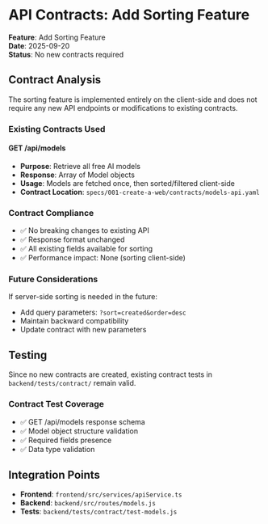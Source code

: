 # API Contracts: Add Sorting Feature

**Feature**: Add Sorting Feature  
**Date**: 2025-09-20  
**Status**: No new contracts required

## Contract Analysis

The sorting feature is implemented entirely on the client-side and does not require any new API endpoints or modifications to existing contracts.

### Existing Contracts Used

#### GET /api/models
- **Purpose**: Retrieve all free AI models
- **Response**: Array of Model objects
- **Usage**: Models are fetched once, then sorted/filtered client-side
- **Contract Location**: `specs/001-create-a-web/contracts/models-api.yaml`

### Contract Compliance

- ✅ No breaking changes to existing API
- ✅ Response format unchanged
- ✅ All existing fields available for sorting
- ✅ Performance impact: None (sorting client-side)

### Future Considerations

If server-side sorting is needed in the future:
- Add query parameters: `?sort=created&order=desc`
- Maintain backward compatibility
- Update contract with new parameters

## Testing

Since no new contracts are created, existing contract tests in `backend/tests/contract/` remain valid.

### Contract Test Coverage
- ✅ GET /api/models response schema
- ✅ Model object structure validation
- ✅ Required fields presence
- ✅ Data type validation

## Integration Points

- **Frontend**: `frontend/src/services/apiService.ts`
- **Backend**: `backend/src/routes/models.js`
- **Tests**: `backend/tests/contract/test-models.js`